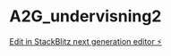 # A2G_undervisning2

[Edit in StackBlitz next generation editor ⚡️](https://stackblitz.com/~/github.com/Antonio-Koder/A2G_undervisning2)